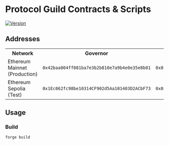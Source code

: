 # Protocol Guild Contracts & Scripts

[![Version][version-badge]][version-link]

## Addresses

<table>
<tr>
<th>Network</th>
<th>Governor</th>
<th>Timelock</th>
<th>ProposalTypesConfigurator</th>
<th>ProxyAdmin</th>
<th>Membership</th>
</tr>
<tr>
<td>Ethereum Mainnet (Production)</td>
<td><code>0x42baa004ff081ba7e3b2b810e7a9b4e0e35e8b01</code></td>
<td><code>0x0cabe65b0adc1634f56ea66a36abb70f2d4232c5</code></td>
<td><code>0xa78db4a8efccd5812e0044496edcc571da3d24c6</code></td>
<td><code>0x7d70d1bb78e3a7252a52ee9e15ee9ba1f3ee3880</code></td>
<td><code>0x95fc87e77977a70b08c76b0a7714069d8ff0ff2b</code></td>
</tr>
<tr>
<td>Ethereum Sepolia (Test)</td>
<td><code>0x1Ec062fc98be10314CF902d5Aa101403D2ACbF73</code></td>
<td><code>0x05a9C4a400cfA64C9639cc2f00B2CF95710f9af1</code></td>
<td><code>0xf8D15c3132eFA557989A1C9331B6667Ca8Caa3a9</code></td>
<td><code>0x239dcb72dF956e27a64f458cB49FEf0732B1f291</code></td>
<td><code>0xB3E34f8eFE825dD84137124f4A552c049BB0EC42</code></td>
</tr>
</table>

## Usage

### Build

```shell
forge build
```

[version-badge]: https://img.shields.io/badge/agora--governor-v1.1.0-brightgreen
[version-link]: https://github.com/voteagora/agora-governor/releases/tag/v1.0.0
